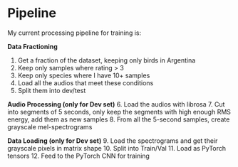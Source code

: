 # Pipeline

My current processing pipeline for training is:

**Data Fractioning**
1. Get a fraction of the dataset, keeping only birds in Argentina
2. Keep only samples where rating > 3
3. Keep only species where I have 10+ samples
4. Load all the audios that meet these conditions
5. Split them into dev/test

**Audio Processing (only for Dev set)**
6. Load the audios with librosa
7. Cut into segments of 5 seconds, only keep the segments with high enough RMS energy, add them as new samples
8. From all the 5-second samples, create grayscale mel-spectrograms

**Data Loading (only for Dev set)**
9. Load the spectrograms and get their grayscale pixels in matrix shape
10. Split into Train/Val
11. Load as PyTorch tensors
12. Feed to the PyTorch CNN for training

